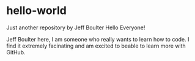 # hello-world
Just another repository by Jeff Boulter
Hello Everyone!

Jeff Boulter here, I am someone who really wants to learn how to code.
I find it extremely facinating and am excited to beable to learn more with GitHub.
